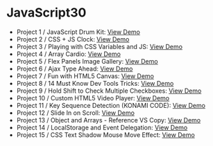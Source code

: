 # JavaScript30

- Project 1 / JavaScript Drum Kit: [View Demo](https://affectionate-mayer-37aaab.netlify.com/)
- Project 2 / CSS + JS Clock: [View Demo](https://zealous-nightingale-6b1bb7.netlify.com/)
- Project 3 / Playing with CSS Variables and JS: [View Demo](https://confident-shirley-b5c4b5.netlify.com/)
- Project 4 / Array Cardio: [View Demo](https://happy-northcutt-100ab0.netlify.com/)
- Project 5 / Flex Panels Image Gallery: [View Demo](https://confident-albattani-04c93b.netlify.com/)
- Project 6 / Ajax Type Ahead: [View Demo](https://xenodochial-gates-2e0c84.netlify.com/)
- Project 7 / Fun with HTML5 Canvas: [View Demo](https://jolly-leavitt-dee9f2.netlify.com/)
- Project 8 / 14 Must Know Dev Tools Tricks: [View Demo](https://sharp-swirles-76d5bc.netlify.com/)
- Project 9 / Hold Shift to Check Multiple Checkboxes: [View Demo](https://sharp-hodgkin-1343a3.netlify.com/)
- Project 10 / Custom HTML5 Video Player: [View Demo](https://objective-ardinghelli-9dbcc4.netlify.com/)
- Project 11 / Key Sequence Detection (KONAMI CODE): [View Demo](https://modest-bohr-2fd09a.netlify.com/)
- Project 12 / Slide In on Scroll: [View Demo](https://zen-wiles-69ef4f.netlify.com/)
- Project 13 / Object and Arrays - Reference VS Copy: [View Demo](https://youthful-swirles-232802.netlify.com/)
- Project 14 / LocalStorage and Event Delegation: [View Demo](https://stoic-lovelace-c527a8.netlify.com/)
- Project 15 / CSS Text Shadow Mouse Move Effect: [View Demo](https://jolly-saha-1a28f1.netlify.com/)

